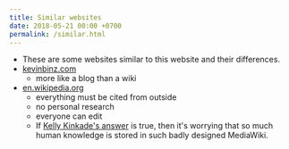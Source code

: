 ```yaml
---
title: Similar websites
date: 2018-05-21 00:00 +0700
permalink: /similar.html
---
```


- These are some websites similar to this website and their differences.
- [kevinbinz.com](https://kevinbinz.com/)
    - more like a blog than a wiki
- [en.wikipedia.org](https://en.wikipedia.org/)
    - everything must be cited from outside
    - no personal research
    - everyone can edit
    - If [Kelly Kinkade's answer](https://www.quora.com/Will-it-be-feasible-to-move-Wikipedia-mediaWiki-from-PHP-to-some-modern-language-like-Golang)
    is true, then it's worrying that so much human knowledge is stored in such badly designed MediaWiki.
